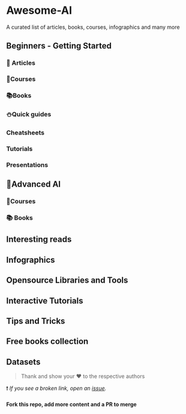 # Awesome-AI

A curated list of articles, books, courses, infographics and many more 


## Beginners - Getting Started

### :pencil: Articles


### :page_facing_up:Courses


### :books:Books


### :snowman:Quick guides

### Cheatsheets

### Tutorials

### Presentations 


## :robot:Advanced AI
### :page_facing_up:Courses

### :books: Books

## Interesting reads



## Infographics


## Opensource Libraries and Tools


## Interactive Tutorials



## Tips and Tricks

## Free books collection


## Datasets




> Thank and show your :hearts: to the respective authors

:exclamation: *If you see a broken link, open an [issue](https://github.com/VidyasagarMSC/Awesome-Quantum/issues/new).*

#### Fork this repo, add more content and a PR to merge
